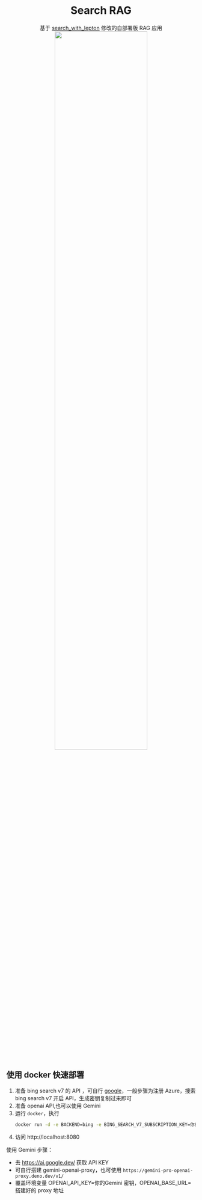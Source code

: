 <div align="center">
<h1 align="center">Search RAG</h1>
基于 <a href=https://github.com/leptonai/search_with_lepton>search_with_lepton</a> 修改的自部署版 RAG 应用
<br/>
<img width="70%" src="https://github.com/leptonai/search_with_lepton/assets/1506722/845d7057-02cd-404e-bbc7-60f4bae89680">
</div>


## 使用 docker 快速部署
1. 准备 bing search v7 的 API ，可自行 [google](https://google.com)，一般步骤为注册 Azure，搜索 bing search v7 开启 API，生成密钥复制过来即可
2. 准备 openai API,也可以使用 Gemini
3. 运行 `docker`，执行
    ```bash
    docker run -d -e BACKEND=bing -e BING_SEARCH_V7_SUBSCRIPTION_KEY=你的 bing 密钥 -e LLM_MODEL=gpt-3.5-turbo -e RELATED_QUESTIONS=0 -e OPENAI_API_KEY=你的 openai 密钥 -e OPENAI_BASE_URL=https://api.openai.com/v1/ ccoder64/search_rag:latest
    ```
4. 访问 http://localhost:8080

使用 Gemini 步骤：
- 去 https://ai.google.dev/ 获取 API KEY
- 可自行搭建 gemini-openai-proxy，也可使用 `https://gemini-pro-openai-proxy.deno.dev/v1/`
- 覆盖环境变量 OPENAI_API_KEY=你的Gemini 密钥，OPENAI_BASE_URL=搭建好的 proxy 地址
